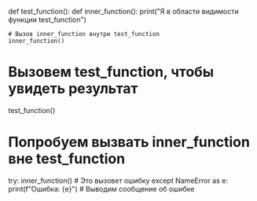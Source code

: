 def test_function():
    def inner_function():
        print("Я в области видимости функции test_function")

    # Вызов inner_function внутри test_function
    inner_function()


# Вызовем test_function, чтобы увидеть результат
test_function()

# Попробуем вызвать inner_function вне test_function
try:
    inner_function()  # Это вызовет ошибку
except NameError as e:
    print(f"Ошибка: {e}")  # Выводим сообщение об ошибке


